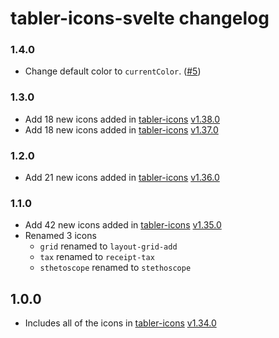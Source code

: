 # tabler-icons-svelte changelog

### 1.4.0

-   Change default color to `currentColor`. ([#5](https://github.com/benflap/tabler-icons-svelte/issues/5))

### 1.3.0

-   Add 18 new icons added in [tabler-icons][tabler-icons] [v1.38.0](https://github.com/tabler/tabler-icons/releases/tag/v1.38.0)
-   Add 18 new icons added in [tabler-icons][tabler-icons] [v1.37.0](https://github.com/tabler/tabler-icons/releases/tag/v1.37.0)

### 1.2.0

-   Add 21 new icons added in [tabler-icons][tabler-icons] [v1.36.0](https://github.com/tabler/tabler-icons/releases/tag/v1.36.0)

### 1.1.0

-   Add 42 new icons added in [tabler-icons][tabler-icons] [v1.35.0](https://github.com/tabler/tabler-icons/releases/tag/v1.35.0)
-   Renamed 3 icons
    -   `grid` renamed to `layout-grid-add`
    -   `tax` renamed to `receipt-tax`
    -   `sthetoscope` renamed to `stethoscope`

## 1.0.0

-   Includes all of the icons in [tabler-icons][tabler-icons] [v1.34.0](https://github.com/tabler/tabler-icons/releases/tag/v1.34.0)

[tabler-icons]: https://github.com/tabler/tabler-icons
